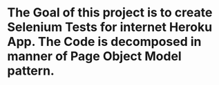 # The Goal of this project is to create Selenium Tests for internet Heroku App. The Code is decomposed in manner of Page Object Model pattern.
